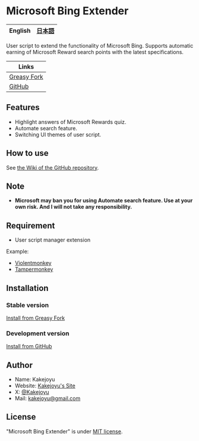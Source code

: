 # Microsoft Bing Extender

| English | [日本語](https://github.com/Kakejoyu/MicrosoftBingExtender/blob/main/README_ja.md) |
|--|--|

User script to extend the functionality of Microsoft Bing. Supports automatic earning of Microsoft Reward search points with the latest specifications.

| Links |
|--|
| [Greasy Fork](https://greasyfork.org/scripts/482804-microsoft-bing-extender) |
| [GitHub](https://github.com/Kakejoyu/MicrosoftBingExtender) |

## Features

- Highlight answers of Microsoft Rewards quiz.
- Automate search feature.
- Switching UI themes of user script.

## How to use

See [the Wiki of the GitHub repository](https://github.com/Kakejoyu/MicrosoftBingExtender/wiki/English-Help).

## Note

- **Microsoft may ban you for using Automate search feature. Use at your own risk. And I will not take any responsibility.**

## Requirement

- User script manager extension

Example:

- [Violentmonkey](https://violentmonkey.github.io)
- [Tampermonkey](https://www.tampermonkey.net/)

## Installation

### Stable version

[Install from Greasy Fork](https://update.greasyfork.org/scripts/482804/Microsoft%20Bing%20Extender.user.js)

### Development version

[Install from GitHub](https://github.com/Kakejoyu/MicrosoftBingExtender/raw/main/Microsoft_Bing_Extender.user.js)

## Author

- Name: Kakejoyu
- Website: [Kakejoyu's Site](http://kakejoyu.github.io)
- X: [@Kakejoyu](https://twitter.com/Kakejoyu)
- Mail: <kakejoyu@gmail.com>

## License

"Microsoft Bing Extender" is under [MIT license](https://github.com/Kakejoyu/MicrosoftBingExtender/blob/main/LICENSE).
